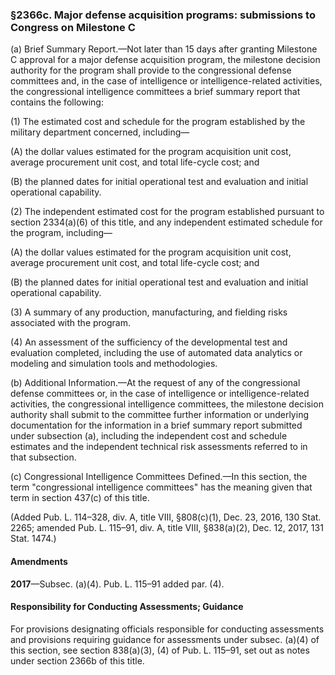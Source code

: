 ### §2366c. Major defense acquisition programs: submissions to Congress on Milestone C ###

(a) Brief Summary Report.—Not later than 15 days after granting Milestone C approval for a major defense acquisition program, the milestone decision authority for the program shall provide to the congressional defense committees and, in the case of intelligence or intelligence-related activities, the congressional intelligence committees a brief summary report that contains the following:

(1) The estimated cost and schedule for the program established by the military department concerned, including—

(A) the dollar values estimated for the program acquisition unit cost, average procurement unit cost, and total life-cycle cost; and

(B) the planned dates for initial operational test and evaluation and initial operational capability.

(2) The independent estimated cost for the program established pursuant to section 2334(a)(6) of this title, and any independent estimated schedule for the program, including—

(A) the dollar values estimated for the program acquisition unit cost, average procurement unit cost, and total life-cycle cost; and

(B) the planned dates for initial operational test and evaluation and initial operational capability.

(3) A summary of any production, manufacturing, and fielding risks associated with the program.

(4) An assessment of the sufficiency of the developmental test and evaluation completed, including the use of automated data analytics or modeling and simulation tools and methodologies.

(b) Additional Information.—At the request of any of the congressional defense committees or, in the case of intelligence or intelligence-related activities, the congressional intelligence committees, the milestone decision authority shall submit to the committee further information or underlying documentation for the information in a brief summary report submitted under subsection (a), including the independent cost and schedule estimates and the independent technical risk assessments referred to in that subsection.

(c) Congressional Intelligence Committees Defined.—In this section, the term "congressional intelligence committees" has the meaning given that term in section 437(c) of this title.

(Added Pub. L. 114–328, div. A, title VIII, §808(c)(1), Dec. 23, 2016, 130 Stat. 2265; amended Pub. L. 115–91, div. A, title VIII, §838(a)(2), Dec. 12, 2017, 131 Stat. 1474.)

#### Amendments ####

**2017**—Subsec. (a)(4). Pub. L. 115–91 added par. (4).

#### Responsibility for Conducting Assessments; Guidance ####

For provisions designating officials responsible for conducting assessments and provisions requiring guidance for assessments under subsec. (a)(4) of this section, see section 838(a)(3), (4) of Pub. L. 115–91, set out as notes under section 2366b of this title.